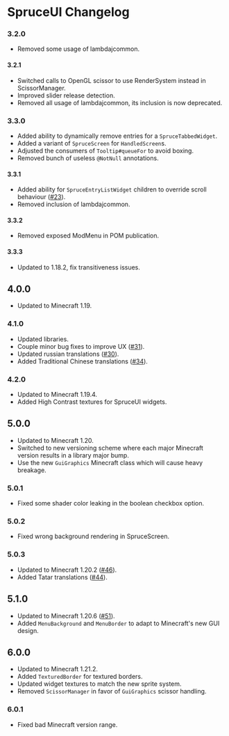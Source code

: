 # SpruceUI Changelog

### 3.2.0

- Removed some usage of lambdajcommon.

#### 3.2.1

- Switched calls to OpenGL scissor to use RenderSystem instead in ScissorManager.
- Improved slider release detection.
- Removed all usage of lambdajcommon, its inclusion is now deprecated.

### 3.3.0

- Added ability to dynamically remove entries for a `SpruceTabbedWidget`.
- Added a variant of `SpruceScreen` for `HandledScreen`s.
- Adjusted the consumers of `Tooltip#queueFor` to avoid boxing.
- Removed bunch of useless `@NotNull` annotations.

#### 3.3.1

- Added ability for `SpruceEntryListWidget` children to override scroll behaviour ([#23](https://github.com/LambdAurora/SpruceUI/pull/23)).
- Removed inclusion of lambdajcommon.

#### 3.3.2

- Removed exposed ModMenu in POM publication.

#### 3.3.3

- Updated to 1.18.2, fix transitiveness issues.

## 4.0.0

- Updated to Minecraft 1.19.

### 4.1.0

- Updated libraries.
- Couple minor bug fixes to improve UX ([#31](https://github.com/LambdAurora/SpruceUI/pull/31)).
- Updated russian translations ([#30](https://github.com/LambdAurora/SpruceUI/pull/30)).
- Added Traditional Chinese translations ([#34](https://github.com/LambdAurora/SpruceUI/pull/34)).

### 4.2.0

- Updated to Minecraft 1.19.4.
- Added High Contrast textures for SpruceUI widgets.

## 5.0.0

- Updated to Minecraft 1.20.
- Switched to new versioning scheme where each major Minecraft version results in a library major bump.
- Use the new `GuiGraphics` Minecraft class which will cause heavy breakage.

### 5.0.1

- Fixed some shader color leaking in the boolean checkbox option.

### 5.0.2

- Fixed wrong background rendering in SpruceScreen.

### 5.0.3

- Updated to Minecraft 1.20.2 ([#46](https://github.com/LambdAurora/SpruceUI/pull/46)).
- Added Tatar translations ([#44](https://github.com/LambdAurora/SpruceUI/pull/44)).

## 5.1.0

- Updated to Minecraft 1.20.6 ([#51](https://github.com/LambdAurora/SpruceUI/pull/51)).
- Added `MenuBackground` and `MenuBorder` to adapt to Minecraft's new GUI design.

## 6.0.0

- Updated to Minecraft 1.21.2.
- Added `TexturedBorder` for textured borders.
- Updated widget textures to match the new sprite system.
- Removed `ScissorManager` in favor of `GuiGraphics` scissor handling.

### 6.0.1

- Fixed bad Minecraft version range.
